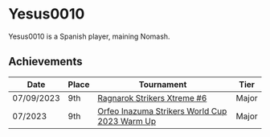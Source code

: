 # Yesus0010

Yesus0010 is a Spanish player, maining Nomash.

## Achievements

|Date|Place|Tournament|Tier|
|-|-|-|-|
| 07/09/2023 | 9th | [Ragnarok Strikers Xtreme #6](../..//tournaments/ragna/ragnax6.md) | Major |
| 07/2023 | 9th | [Orfeo Inazuma Strikers World Cup 2023 Warm Up](../..//tournaments/misc/orfeowc.md) | Major |
